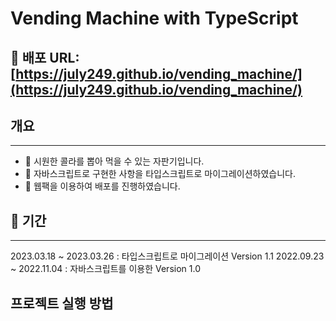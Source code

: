 # Vending Machine with TypeScript

## 📎 배포 URL: [https://july249.github.io/vending_machine/](https://july249.github.io/vending_machine/)

## 개요

---

- 🥫 시원한 콜라를 뽑아 먹을 수 있는 자판기입니다.
- 📝 자바스크립트로 구현한 사항을 타입스크립트로 마이그레이션하였습니다.
- 📝 웹팩을 이용하여 배포를 진행하였습니다.

## 📆 기간

---

2023.03.18 ~ 2023.03.26 : 타입스크립트로 마이그레이션 Version 1.1
2022.09.23 ~ 2022.11.04 : 자바스크립트를 이용한 Version 1.0

## 프로젝트 실행 방법

```

```
